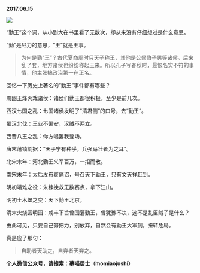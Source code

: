 
          
**2017.06.15**

![](http://wx3.sinaimg.cn/large/627d9660ly1fgljsp9fybj20f40d9ju6.jpg)


“勤王”这个词，从小到大在书里看了无数次，却从来没有仔细想过是什么意思。

“勤”是尽力的意思，“王”就是王事。
>为何是勤“王”？古代夏商周时只天子称王，其他是公侯伯子男等诸侯。后来乱了套，地方诸侯也纷纷称起王来。所以孔子写春秋时，最恨名实不符的事情，他主张搞政治第一在正名。


回忆一下历史上著名的“勤王”事件都有哪些？

周幽王烽火戏诸侯：诸侯们勤王都很积极，至少是前几次。

西汉七国之乱：七国诸侯发明了“清君侧”的口号，去“勤王”。

蜀汉北伐：王业不偏安，汉贼不两立。

西晋八王之乱：你方唱罢我登场。

唐末藩镇割据：“天子宁有种乎，兵强马壮者为之耳”。

北宋末年：河北勤王义军百万，一招而散。

南宋末年：太后发布哀痛诏，号召天下勤王，只有文天祥赶到。

明初靖难之役：朱棣挽救无数赛点，拿下江山。

明初土木堡之变：天下勤王北京。

清末火烧圆明园：咸丰下旨曾国藩勤王，曾犹豫不决，这不是乱臣贼子是什么？

由此可见，只要自己努把力，别放弃，自然会有勤王大军到，扭转危局。

真是应了那句：
>自助者天助之，自弃者天弃之。



**个人微信公众号，请搜索：摹喵居士（momiaojushi）**

        
